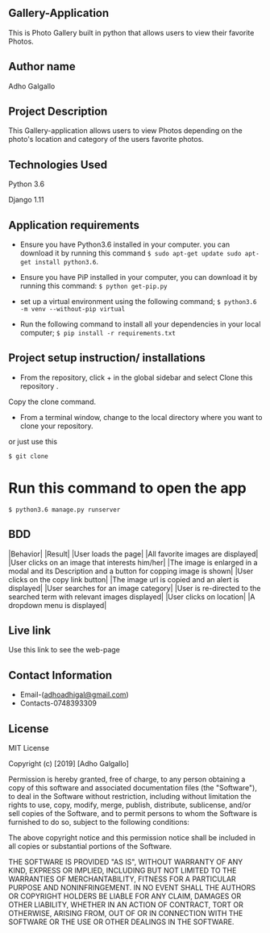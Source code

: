 ## Gallery-Application
This is Photo Gallery built in python that allows users to view their favorite Photos.

## Author name
Adho Galgallo

## Project Description
This Gallery-application allows users to view Photos depending on the photo's location and category of the users favorite photos.

## Technologies Used
Python 3.6

Django 1.11

## Application requirements
* Ensure you have Python3.6 installed in your computer. you can download it by running this command
`$ sudo apt-get update sudo apt-get install python3.6`.

* Ensure you have PiP installed in your computer, you can download it by running this command:
`$ python get-pip.py`

* set up a virtual environment using the following command;
`$ python3.6 -m venv --without-pip virtual`

* Run the following command to install all your dependencies in your local computer;
`$ pip install -r requirements.txt`

## Project setup instruction/ installations
* From the repository, click + in the global sidebar and select Clone this repository .

Copy the clone command.

* From a terminal window, change to the local directory where you want to clone your repository.

or just use this

`$ git clone `

# Run this command to open the app
`$ python3.6 manage.py runserver`


## BDD
|Behavior|	|Result|
|User loads the page|	|All favorite images are displayed|
|User clicks on an image that interests him/her|	|The image is enlarged in a modal and its Description and a button for copping image is shown|
|User clicks on the copy link button|	|The image url is copied and an alert is displayed|
|User searches for an image category|	|User is re-directed to the searched term with relevant images displayed|
|User clicks on location|	|A dropdown menu is displayed|


## Live link
Use this link to see the web-page



## Contact Information
* Email-(adhoadhigal@gmail.com)
* Contacts-0748393309

## License
MIT License

Copyright (c) [2019] [Adho Galgallo]

Permission is hereby granted, free of charge, to any person obtaining a copy of this software and associated documentation files (the "Software"), to deal in the Software without restriction, including without limitation the rights to use, copy, modify, merge, publish, distribute, sublicense, and/or sell copies of the Software, and to permit persons to whom the Software is furnished to do so, subject to the following conditions:

The above copyright notice and this permission notice shall be included in all copies or substantial portions of the Software.

THE SOFTWARE IS PROVIDED "AS IS", WITHOUT WARRANTY OF ANY KIND, EXPRESS OR IMPLIED, INCLUDING BUT NOT LIMITED TO THE WARRANTIES OF MERCHANTABILITY, FITNESS FOR A PARTICULAR PURPOSE AND NONINFRINGEMENT. IN NO EVENT SHALL THE AUTHORS OR COPYRIGHT HOLDERS BE LIABLE FOR ANY CLAIM, DAMAGES OR OTHER LIABILITY, WHETHER IN AN ACTION OF CONTRACT, TORT OR OTHERWISE, ARISING FROM, OUT OF OR IN CONNECTION WITH THE SOFTWARE OR THE USE OR OTHER DEALINGS IN THE SOFTWARE.

